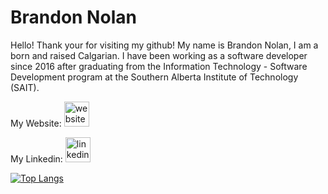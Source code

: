 # Brandon Nolan
Hello! Thank your for visiting my github! My name is Brandon Nolan, I am a born and raised Calgarian. I have been working as a software developer since 2016 after graduating from the Information Technology - Software Development program at the Southern Alberta Institute of Technology (SAIT).

My Website: [<img src='https://cdn.jsdelivr.net/npm/simple-icons@3.0.1/icons/icloud.svg' alt='website' height='40'>](https://www.brandon-nolan.ca)

My Linkedin: [<img src='https://cdn.jsdelivr.net/npm/simple-icons@3.0.1/icons/linkedin.svg' alt='linkedin' height='40'>](https://www.linkedin.com/in/brandon-n-0128a144/)

[//]: # ([![Brandons Github Stats]&#40;https://github-readme-stats.vercel.app/api?username=brandon3123&hide=issues,contribs&count_private=true&show_icons=true&#41;]&#40;https://github.com/brandon3123/github-readme-stats&#41;)

[![Top Langs](https://github-readme-stats.vercel.app/api/top-langs/?username=brandon3123&layout=compact)](https://github.com/brandon3123/github-readme-stats) 
